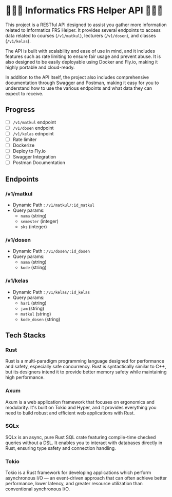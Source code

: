 # 🚧🚧🚧 Informatics FRS Helper API 🚧🚧🚧

This project is a RESTful API designed to assist you gather more information related to Informatics FRS Helper. It provides several endpoints to access data related to courses (`/v1/matkul`), lecturers (`/v1/dosen`), and classes (`/v1/kelas`). 

The API is built with scalability and ease of use in mind, and it includes features such as rate limiting to ensure fair usage and prevent abuse. It is also designed to be easily deployable using Docker and Fly.io, making it highly portable and cloud-ready.

In addition to the API itself, the project also includes comprehensive documentation through Swagger and Postman, making it easy for you to understand how to use the various endpoints and what data they can expect to receive.

## Progress 

- [ ] `/v1/matkul` endpoint
- [ ] `/v1/dosen` endpoint
- [ ] `/v1/kelas` ednpoint
- [ ] Rate limiter
- [ ] Dockerize
- [ ] Deploy to Fly.io
- [ ] Swagger Integration
- [ ] Postman Documentation

## Endpoints

### /v1/matkul
- Dynamic Path : `/v1/matkul/:id_matkul`
- Query params:
    - `nama` (string)
    - `semester` (integer)
    - `sks` (integer)

### /v1/dosen
- Dynamic Path : `/v1/dosen/:id_dosen`
- Query params: 
    - `nama` (string)
    - `kode` (string)

### /v1/kelas
- Dynamic Path : `/v1/kelas/:id_kelas`
- Query params: 
    - `hari` (string)
    - `jam` (string)
    - `matkul` (string)
    - `kode_dosen` (string)

## Tech Stacks

### Rust
Rust is a multi-paradigm programming language designed for performance and safety, especially safe concurrency. Rust is syntactically similar to C++, but its designers intend it to provide better memory safety while maintaining high performance.

### Axum
Axum is a web application framework that focuses on ergonomics and modularity. It's built on Tokio and Hyper, and it provides everything you need to build robust and efficient web applications with Rust.

### SQLx
SQLx is an async, pure Rust SQL crate featuring compile-time checked queries without a DSL. It enables you to interact with databases directly in Rust, ensuring type safety and connection handling.

### Tokio
Tokio is a Rust framework for developing applications which perform asynchronous I/O — an event-driven approach that can often achieve better performance, lower latency, and greater resource utilization than conventional synchronous I/O.

